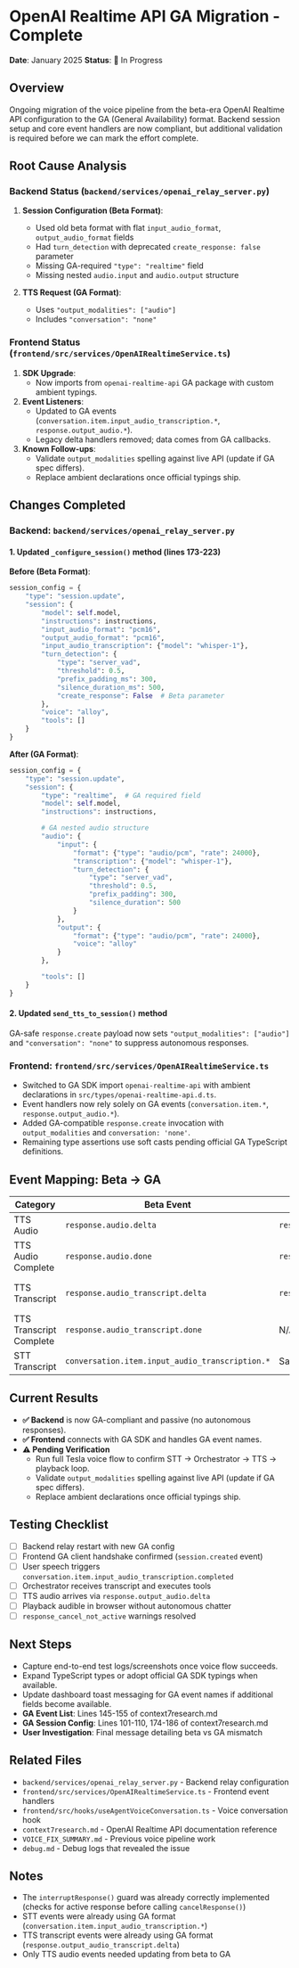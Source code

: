 # OpenAI Realtime API GA Migration - Complete

**Date**: January 2025
**Status**: 🔄 In Progress

## Overview

Ongoing migration of the voice pipeline from the beta-era OpenAI Realtime API configuration to the GA (General Availability) format. Backend session setup and core event handlers are now compliant, but additional validation is required before we can mark the effort complete.

## Root Cause Analysis

### Backend Status (`backend/services/openai_relay_server.py`)
1. **Session Configuration (Beta Format)**:
   - Used old beta format with flat `input_audio_format`, `output_audio_format` fields
   - Had `turn_detection` with deprecated `create_response: false` parameter
   - Missing GA-required `"type": "realtime"` field
   - Missing nested `audio.input` and `audio.output` structure

2. **TTS Request (GA Format)**:
   - Uses `"output_modalities": ["audio"]`
   - Includes `"conversation": "none"`

### Frontend Status (`frontend/src/services/OpenAIRealtimeService.ts`)
1. **SDK Upgrade**:
   - Now imports from `openai-realtime-api` GA package with custom ambient typings.
2. **Event Listeners**:
   - Updated to GA events (`conversation.item.input_audio_transcription.*`, `response.output_audio.*`).
   - Legacy delta handlers removed; data comes from GA callbacks.
3. **Known Follow-ups**:
   - Validate `output_modalities` spelling against live API (update if GA spec differs).
   - Replace ambient declarations once official typings ship.

## Changes Completed

### Backend: `backend/services/openai_relay_server.py`

#### 1. Updated `_configure_session()` method (lines 173-223)

**Before (Beta Format)**:
```python
session_config = {
    "type": "session.update",
    "session": {
        "model": self.model,
        "instructions": instructions,
        "input_audio_format": "pcm16",
        "output_audio_format": "pcm16",
        "input_audio_transcription": {"model": "whisper-1"},
        "turn_detection": {
            "type": "server_vad",
            "threshold": 0.5,
            "prefix_padding_ms": 300,
            "silence_duration_ms": 500,
            "create_response": False  # Beta parameter
        },
        "voice": "alloy",
        "tools": []
    }
}
```

**After (GA Format)**:
```python
session_config = {
    "type": "session.update",
    "session": {
        "type": "realtime",  # GA required field
        "model": self.model,
        "instructions": instructions,

        # GA nested audio structure
        "audio": {
            "input": {
                "format": {"type": "audio/pcm", "rate": 24000},
                "transcription": {"model": "whisper-1"},
                "turn_detection": {
                    "type": "server_vad",
                    "threshold": 0.5,
                    "prefix_padding": 300,
                    "silence_duration": 500
                }
            },
            "output": {
                "format": {"type": "audio/pcm", "rate": 24000},
                "voice": "alloy"
            }
        },

        "tools": []
    }
}
```

#### 2. Updated `send_tts_to_session()` method

GA-safe `response.create` payload now sets `"output_modalities": ["audio"]` and `"conversation": "none"` to suppress autonomous responses.

### Frontend: `frontend/src/services/OpenAIRealtimeService.ts`

- Switched to GA SDK import `openai-realtime-api` with ambient declarations in `src/types/openai-realtime-api.d.ts`.
- Event handlers now rely solely on GA events (`conversation.item.*`, `response.output_audio.*`).
- Added GA-compatible `response.create` invocation with `output_modalities` and `conversation: 'none'`.
- Remaining type assertions use soft casts pending official GA TypeScript definitions.

## Event Mapping: Beta → GA

| Category | Beta Event | GA Event | Status |
|----------|-----------|----------|--------|
| TTS Audio | `response.audio.delta` | `response.output_audio.delta` | ✅ Updated |
| TTS Audio Complete | `response.audio.done` | `response.output_audio.done` | ✅ Updated |
| TTS Transcript | `response.audio_transcript.delta` | `response.output_audio_transcript.delta` | ✅ Already GA |
| TTS Transcript Complete | `response.audio_transcript.done` | N/A (use output_audio_transcript_delta) | ✅ Removed |
| STT Transcript | `conversation.item.input_audio_transcription.*` | Same (already GA) | ✅ No change |

## Current Results

- **✅ Backend** is now GA-compliant and passive (no autonomous responses).
- **✅ Frontend** connects with GA SDK and handles GA event names.
- **⚠️ Pending Verification**
  - Run full Tesla voice flow to confirm STT → Orchestrator → TTS → playback loop.
  - Validate `output_modalities` spelling against live API (update if GA spec differs).
  - Replace ambient declarations once official typings ship.

## Testing Checklist

- [ ] Backend relay restart with new GA config
- [ ] Frontend GA client handshake confirmed (`session.created` event)
- [ ] User speech triggers `conversation.item.input_audio_transcription.completed`
- [ ] Orchestrator receives transcript and executes tools
- [ ] TTS audio arrives via `response.output_audio.delta`
- [ ] Playback audible in browser without autonomous chatter
- [ ] `response_cancel_not_active` warnings resolved

## Next Steps

- Capture end-to-end test logs/screenshots once voice flow succeeds.
- Expand TypeScript types or adopt official GA SDK typings when available.
- Update dashboard toast messaging for GA event names if additional fields become available.
- **GA Event List**: Lines 145-155 of context7research.md
- **GA Session Config**: Lines 101-110, 174-186 of context7research.md
- **User Investigation**: Final message detailing beta vs GA mismatch

## Related Files

- `backend/services/openai_relay_server.py` - Backend relay configuration
- `frontend/src/services/OpenAIRealtimeService.ts` - Frontend event handlers
- `frontend/src/hooks/useAgentVoiceConversation.ts` - Voice conversation hook
- `context7research.md` - OpenAI Realtime API documentation reference
- `VOICE_FIX_SUMMARY.md` - Previous voice pipeline work
- `debug.md` - Debug logs that revealed the issue

## Notes

- The `interruptResponse()` guard was already correctly implemented (checks for active response before calling `cancelResponse()`)
- STT events were already using GA format (`conversation.item.input_audio_transcription.*`)
- TTS transcript events were already using GA format (`response.output_audio_transcript.delta`)
- Only TTS audio events needed updating from beta to GA
